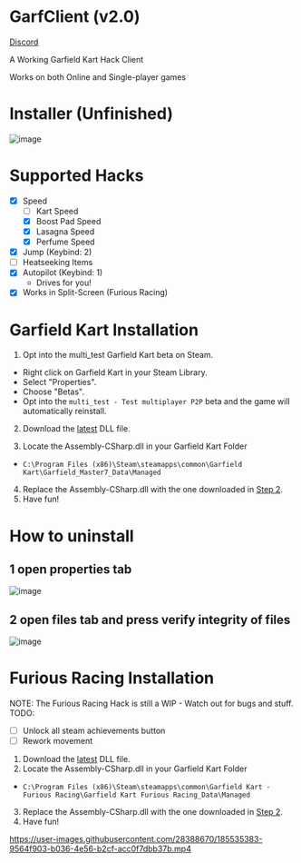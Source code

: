 # GarfClient (v2.0)

[Discord](https://discord.gg/KTJNHyAh2e)

A Working Garfield Kart Hack Client

Works on both Online and Single-player games
# Installer (Unfinished)
![image](https://github.com/Jake4353/GarfClientInstaller/assets/44424544/8c9a6ebc-3d59-40ea-9a3f-88b98ae91e9a)

# Supported Hacks
  - [x] Speed
    - [ ] Kart Speed
    - [x] Boost Pad Speed
    - [x] Lasagna Speed
    - [x] Perfume Speed
  - [x] Jump (Keybind: 2)
  - [ ] Heatseeking Items
  - [x] Autopilot (Keybind: 1)
    - Drives for you!
  - [x] Works in Split-Screen (Furious Racing)

# Garfield Kart Installation
1. Opt into the multi_test Garfield Kart beta on Steam.
  - Right click on Garfield Kart in your Steam Library.
  - Select "Properties".
  - Choose "Betas".
  - Opt into the `multi_test - Test multiplayer P2P` beta and the game will automatically reinstall.

2. Download the [latest](/downloads/latest/original/Assembly-CSharp.dll) DLL file.

3. Locate the Assembly-CSharp.dll in your Garfield Kart Folder
  - `C:\Program Files (x86)\Steam\steamapps\common\Garfield Kart\Garfield_Master7_Data\Managed`
4. Replace the Assembly-CSharp.dll with the one downloaded in [Step 2](/downloads/latest/original/Assembly-CSharp.dll).
5. Have fun!

# How to uninstall
## 1 open properties tab
 ![image](https://github.com/Jake4353/GarfClientInstaller/assets/44424544/d9448420-f289-42e3-8d7f-3e7b7fa18339)
## 2 open files tab and press verify integrity of files
![image](https://github.com/Jake4353/GarfClientInstaller/assets/44424544/5a961665-a5ba-408e-b4e6-d338b327bc27)

# Furious Racing Installation
NOTE: The Furious Racing Hack is still a WIP - Watch out for bugs and stuff.
TODO:
  - [ ] Unlock all steam achievements button
  - [ ] Rework movement
1. Download the [latest](/downloads/latest/furious/Assembly-CSharp.dll) DLL file.
2. Locate the Assembly-CSharp.dll in your Garfield Kart Folder
  - `C:\Program Files (x86)\Steam\steamapps\common\Garfield Kart - Furious Racing\Garfield Kart Furious Racing_Data\Managed`
3. Replace the Assembly-CSharp.dll with the one downloaded in [Step 2](/downloads/latest/furious/Assembly-CSharp.dll).
4. Have fun!

https://user-images.githubusercontent.com/28388670/185535383-9564f903-b036-4e56-b2cf-acc0f7dbb37b.mp4
